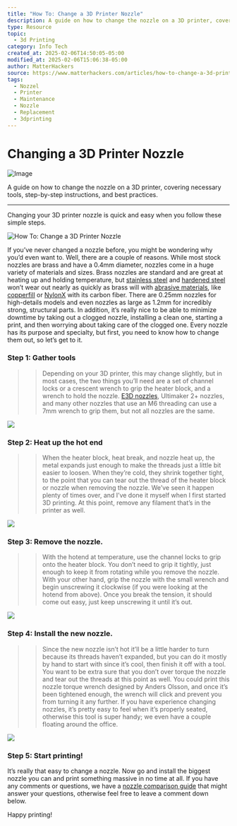 ```yaml
---
title: "How To: Change a 3D Printer Nozzle"
description: A guide on how to change the nozzle on a 3D printer, covering necessary tools, step-by-step instructions, and best practices.
type: Resource
topic:
  - 3d Printing
category: Info Tech
created_at: 2025-02-06T14:50:05-05:00
modified_at: 2025-02-06T15:06:38-05:00
author: MatterHackers
source: https://www.matterhackers.com/articles/how-to-change-a-3d-printer-nozzle
tags:
  - Nozzel
  - Printer
  - Maintenance
  - Nozzle
  - Replacement
  - 3dprinting
---
```


# Changing a 3D Printer Nozzle 

![Image](https://lh3.googleusercontent.com/kpnCE_zghwlAQY_V184k3zxmiB-7LVr421kgP0rB4a6CnxiJoMGulr0x0yKe86wHV4M-mX9_MiR73oGgFHZKIVhdeg=w80-h80-pp-e365)

A guide on how to change the nozzle on a 3D printer, covering necessary tools, step-by-step instructions, and best practices.

---

Changing your 3D printer nozzle is quick and easy when you follow these simple steps.

![How To: Change a 3D Printer Nozzle](https://lh3.googleusercontent.com/d2hcAkklYoEDD380KFbcJxznJ5uN9Z98vJNS0Vqg4U49CL1bK81eo7K1SUP7Q2Bo3FIhz7JV_rre--8vTQSGmO8u=w960-e365 "hero")

If you’ve never changed a nozzle before, you might be wondering why you’d even want to. Well, there are a couple of reasons. While most stock nozzles are brass and have a 0.4mm diameter, nozzles come in a huge variety of materials and sizes. Brass nozzles are standard and are great at heating up and holding temperature, but [stainless steel](https://www.matterhackers.com/store/c/High_Performance_Nozzles) and [hardened steel](https://www.matterhackers.com/store/c/High_Performance_Nozzles) won’t wear out nearly as quickly as brass will with [abrasive materials](https://www.matterhackers.com/store/c/abrasive-filaments), like [copperfill](https://www.matterhackers.com/store/c/ColorFabb%20Fill%20Series) or [NylonX](https://www.matterhackers.com/store/c/NylonX) with its carbon fiber. There are 0.25mm nozzles for high-details models and even nozzles as large as 1.2mm for incredibly strong, structural parts. In addition, it’s really nice to be able to minimize downtime by taking out a clogged nozzle, installing a clean one, starting a print, and then worrying about taking care of the clogged one. Every nozzle has its purpose and specialty, but first, you need to know how to change them out, so let’s get to it.

### Step 1: Gather tools

>> Depending on your 3D printer, this may change slightly, but in most cases, the two things you’ll need are a set of channel locks or a crescent wrench to grip the heater block, and a wrench to hold the nozzle. [E3D nozzles](https://www.matterhackers.com/store/c/e3d-nozzles), Ultimaker 2+ nozzles, and many other nozzles that use an M6 threading can use a 7mm wrench to grip them, but not all nozzles are the same.

![](https://lh3.googleusercontent.com/n-nU0PND-qJbGuesz7IflpGDQYBREqlA9A9vtS7w0LQAFzpJ76ePtBO--DOIUD-qgf6iPqrKmbDSJq5odzZff8r6rA=w900)

### Step 2: Heat up the hot end

>> When the heater block, heat break, and nozzle heat up, the metal expands just enough to make the threads just a little bit easier to loosen. When they’re cold, they shrink together tight, to the point that you can tear out the thread of the heater block or nozzle when removing the nozzle. We’ve seen it happen plenty of times over, and I’ve done it myself when I first started 3D printing. At this point, remove any filament that’s in the printer as well.

![](https://lh3.googleusercontent.com/FJ0jlxsoUzxDsXslFx47sOsay50Wfhfo1m9oBaeWxYGhI4Tlb80PrVciBl0Ip8q8_1CmAaYY8zBJyaAgr0DCaeft9nk=w900)

### Step 3: Remove the nozzle.

>> With the hotend at temperature, use the channel locks to grip onto the heater block. You don’t need to grip it tightly, just enough to keep it from rotating while you remove the nozzle. With your other hand, grip the nozzle with the small wrench and begin unscrewing it clockwise (if you were looking at the hotend from above). Once you break the tension, it should come out easy, just keep unscrewing it until it’s out.

![](https://lh3.googleusercontent.com/KtAj8hUlE_VeSRNeSokgBJMTqsXObeu9xvr2nw0grS2o7SPXEG5805zDHEWeBKFTCswE01p-V1CEoBQ8D0AxVDxRlg=w900)

### Step 4: Install the new nozzle.

>> Since the new nozzle isn’t hot it’ll be a little harder to turn because its threads haven’t expanded, but you can do it mostly by hand to start with since it’s cool, then finish it off with a tool. You want to be extra sure that you don’t over torque the nozzle and tear out the threads at this point as well. You could print this nozzle torque wrench designed by Anders Olsson, and once it’s been tightened enough, the wrench will click and prevent you from turning it any further. If you have experience changing nozzles, it’s pretty easy to feel when it’s properly seated, otherwise this tool is super handy; we even have a couple floating around the office.

![](https://lh3.googleusercontent.com/cLwDK8S57x331wOrAOr0pYxhc_-KEx8t-8ycFqxw5lyFomCiJHplKycE3RyUBB0AmWLhpBq49KpLW7LAJ7Gvbo1C=w900)

### Step 5: Start printing!

It’s really that easy to change a nozzle. Now go and install the biggest nozzle you can and print something massive in no time at all. If you have any comments or questions, we have a [nozzle comparison guide](https://www.matterhackers.com/news/3d-printer-nozzle-comparison-guide "https://www.matterhackers.com/news/3d-printer-nozzle-comparison-guide") that might answer your questions, otherwise feel free to leave a comment down below. 

Happy printing!